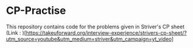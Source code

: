 # CP-Practise

This repository contains code for the problems given in Striver's CP sheet
(Link : )[https://takeuforward.org/interview-experience/strivers-cp-sheet/?utm_source=youtube&utm_medium=striver&utm_campaign=yt_video]
